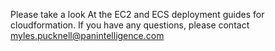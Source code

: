 

Please take a look At the EC2 and ECS deployment guides for cloudformation.
If you have any questions, please contact myles.pucknell@panintelligence.com
